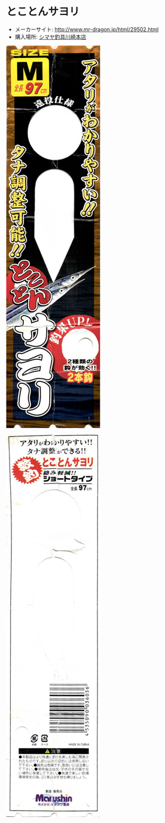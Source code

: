 # とことんサヨリ

- メーカーサイト: http://www.mr-dragon.jp/html/29502.html
- 購入場所: [シマヤ釣具川崎本店](http://smy.co.jp/?page_id=25453)

![](front.jpg)

![](back.jpg)
